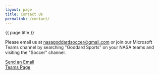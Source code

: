 ```yaml
---
layout: page
title: Contact Us
permalink: /contact/
---
```


<div class="card text-center my-3">
<div class="card-header">{{ page.title }}</div>

<div class="card-body">
    <p class="card-text">
        Please email us at <a href="mailto:nasagoddardsoccer@gmail.com">nasagoddardsoccer@gmail.com</a> or join our Microsoft Teams channel by searching "Goddard Sports" on your NASA teams and visiting the "Soccer" channel.
    </p>
    <div class="row g-0">
        <div class="col-md-6 mt-3">
            <a type="button" class="btn btn-primary" href="mailto:nasagoddardsoccer@gmail.com">Send an Email</a>
        </div>
        <div class="col-md-6 mt-3">
            <a type="button" class="btn btn-primary" href="https://teams.microsoft.com/l/team/19%3ag6UYrqOstWyW6S9Q-_jaSfmMqjkvoZauibWuiVI-HcY1%40thread.tacv2/conversations?groupId=5a25d439-e73f-44bf-9232-5bc6fd755435&tenantId=7005d458-45be-48ae-8140-d43da96dd17b">Teams Page</a>
        </div>
    </div>
</div>
</div>


